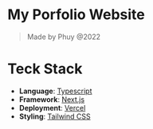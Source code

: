 # My Porfolio Website

> Made by Phuy @2022

# Teck Stack

- **Language**: [Typescript](https://www.typescriptlang.org/)
- **Framework**: [Next.js](https://nextjs.org/)
- **Deployment**: [Vercel](https://vercel.com)
- **Styling**: [Tailwind CSS](https://tailwindcss.com/)
